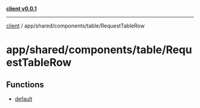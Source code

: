 [**client v0.0.1**](../../../../../README.md)

***

[client](../../../../../README.md) / app/shared/components/table/RequestTableRow

# app/shared/components/table/RequestTableRow

## Functions

- [default](functions/default.md)
